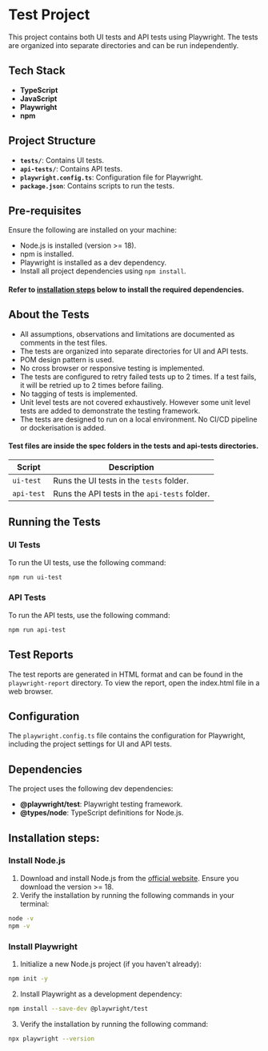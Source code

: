 # Test Project

This project contains both UI tests and API tests using Playwright. The tests are organized into separate directories and can be run independently.

## Tech Stack

- **TypeScript**
- **JavaScript**
- **Playwright**
- **npm**

## Project Structure

- **`tests/`**: Contains UI tests.
- **`api-tests/`**: Contains API tests.
- **`playwright.config.ts`**: Configuration file for Playwright.
- **`package.json`**: Contains scripts to run the tests.

## Pre-requisites

Ensure the following are installed on your machine:

- Node.js is installed (version >= 18).
- npm is installed.
- Playwright is installed as a dev dependency.
- Install all project dependencies using `npm install`.

#### Refer to [installation steps](#installation-steps) below to install the required dependencies.


## About the Tests

- All assumptions, observations and limitations are documented as comments in the test files.
- The tests are organized into separate directories for UI and API tests.
- POM design pattern is used.
- No cross browser or responsive testing is implemented.
- The tests are configured to retry failed tests up to 2 times. If a test fails, it will be retried up to 2 times before failing.
- No tagging of tests is implemented.
- Unit level tests are not covered exhaustively. However some unit level tests are added to demonstrate the testing framework.
- The tests are designed to run on a local environment. No CI/CD pipeline or dockerisation is added.


#### Test files are inside the spec folders in the tests and api-tests directories.

| Script     | Description                              |
|------------|------------------------------------------|
| `ui-test`  | Runs the UI tests in the `tests` folder. |
| `api-test` | Runs the API tests in the `api-tests` folder. |


## Running the Tests

### UI Tests

To run the UI tests, use the following command:

```sh
npm run ui-test 
```

### API Tests

To run the API tests, use the following command:

```sh
npm run api-test 
```

## Test Reports

The test reports are generated in HTML format and can be found in the `playwright-report` directory. To view the report, open the index.html file in a web browser.


## Configuration

The `playwright.config.ts` file contains the configuration for Playwright, including the project settings for UI and API tests.

## Dependencies

The project uses the following dev dependencies:

- **@playwright/test**: Playwright testing framework.
- **@types/node**: TypeScript definitions for Node.js.



## Installation steps:

### Install Node.js

1. Download and install Node.js from the [official website](https://nodejs.org/). Ensure you download the version >= 18.
2. Verify the installation by running the following commands in your terminal:

```sh
node -v
npm -v
```

### Install Playwright

1. Initialize a new Node.js project (if you haven't already):

```sh
npm init -y
```

2. Install Playwright as a development dependency:

```sh
npm install --save-dev @playwright/test
```

3. Verify the installation by running the following command:

```sh
npx playwright --version
```